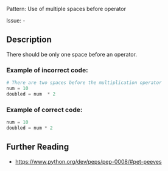 Pattern: Use of multiple spaces before operator

Issue: -

## Description

There should be only one space before an operator.

### Example of **incorrect** code:

```python
# There are two spaces before the multiplication operator
num = 10
doubled = num  * 2
```

### Example of **correct** code:

```python
num = 10
doubled = num * 2
```

## Further Reading

* https://www.python.org/dev/peps/pep-0008/#pet-peeves